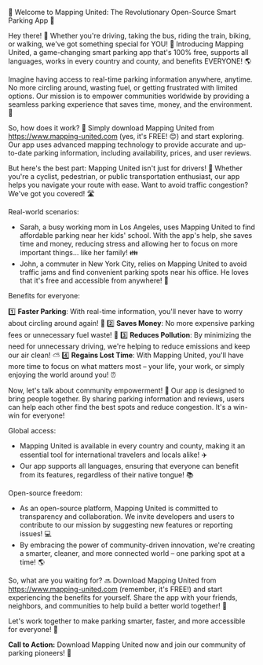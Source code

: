 🚀 Welcome to Mapping United: The Revolutionary Open-Source Smart Parking App 🚀

Hey there! 👋 Whether you're driving, taking the bus, riding the train, biking, or walking, we've got something special for YOU! 🎉 Introducing Mapping United, a game-changing smart parking app that's 100% free, supports all languages, works in every country and county, and benefits EVERYONE! 🌎

Imagine having access to real-time parking information anywhere, anytime. No more circling around, wasting fuel, or getting frustrated with limited options. Our mission is to empower communities worldwide by providing a seamless parking experience that saves time, money, and the environment. 🌟

So, how does it work? 🤔 Simply download Mapping United from https://www.mapping-united.com (yes, it's FREE! 😊) and start exploring. Our app uses advanced mapping technology to provide accurate and up-to-date parking information, including availability, prices, and user reviews.

But here's the best part: Mapping United isn't just for drivers! 🚗 Whether you're a cyclist, pedestrian, or public transportation enthusiast, our app helps you navigate your route with ease. Want to avoid traffic congestion? We've got you covered! 🛣️

Real-world scenarios:

* Sarah, a busy working mom in Los Angeles, uses Mapping United to find affordable parking near her kids' school. With the app's help, she saves time and money, reducing stress and allowing her to focus on more important things... like her family! 👪
* John, a commuter in New York City, relies on Mapping United to avoid traffic jams and find convenient parking spots near his office. He loves that it's free and accessible from anywhere! 🌆

Benefits for everyone:

1️⃣ **Faster Parking**: With real-time information, you'll never have to worry about circling around again! 🚗
2️⃣ **Saves Money**: No more expensive parking fees or unnecessary fuel waste! 💸
3️⃣ **Reduces Pollution**: By minimizing the need for unnecessary driving, we're helping to reduce emissions and keep our air clean! ⛅️
4️⃣ **Regains Lost Time**: With Mapping United, you'll have more time to focus on what matters most – your life, your work, or simply enjoying the world around you! ⏰

Now, let's talk about community empowerment! 🌟 Our app is designed to bring people together. By sharing parking information and reviews, users can help each other find the best spots and reduce congestion. It's a win-win for everyone!

Global access:

* Mapping United is available in every country and county, making it an essential tool for international travelers and locals alike! ✈️
* Our app supports all languages, ensuring that everyone can benefit from its features, regardless of their native tongue! 📚

Open-source freedom:

* As an open-source platform, Mapping United is committed to transparency and collaboration. We invite developers and users to contribute to our mission by suggesting new features or reporting issues! 💻
* By embracing the power of community-driven innovation, we're creating a smarter, cleaner, and more connected world – one parking spot at a time! 🌎

So, what are you waiting for? 🔜 Download Mapping United from https://www.mapping-united.com (remember, it's FREE!) and start experiencing the benefits for yourself. Share the app with your friends, neighbors, and communities to help build a better world together! 🌟

Let's work together to make parking smarter, faster, and more accessible for everyone! 💪

**Call to Action:** Download Mapping United now and join our community of parking pioneers! 🚀